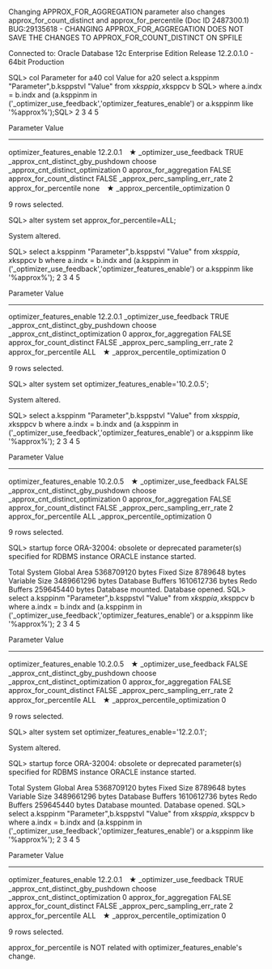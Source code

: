 


Changing APPROX_FOR_AGGREGATION parameter also changes approx_for_count_distinct and approx_for_percentile (Doc ID 2487300.1)	
BUG:29135618 - CHANGING APPROX_FOR_AGGREGATION DOES NOT SAVE THE CHANGES TO APPROX_FOR_COUNT_DISTINCT ON SPFILE


Connected to:
Oracle Database 12c Enterprise Edition Release 12.2.0.1.0 - 64bit Production

SQL> col Parameter for a40
col Value for a20
select a.ksppinm "Parameter",b.ksppstvl "Value"
from x$ksppi a, x$ksppcv b
SQL> where a.indx = b.indx
and (a.ksppinm in ('_optimizer_use_feedback','optimizer_features_enable')
or a.ksppinm like '%approx%');SQL> 2 3 4 5

Parameter Value
---------------------------------------- --------------------
optimizer_features_enable 12.2.0.1　★
_optimizer_use_feedback TRUE
_approx_cnt_distinct_gby_pushdown choose
_approx_cnt_distinct_optimization 0
approx_for_aggregation FALSE
approx_for_count_distinct FALSE
_approx_perc_sampling_err_rate 2
approx_for_percentile none　★
_approx_percentile_optimization 0

9 rows selected.

SQL> alter system set approx_for_percentile=ALL;

System altered.

SQL> select a.ksppinm "Parameter",b.ksppstvl "Value"
from x$ksppi a, x$ksppcv b
where a.indx = b.indx
and (a.ksppinm in ('_optimizer_use_feedback','optimizer_features_enable')
or a.ksppinm like '%approx%'); 2 3 4 5

Parameter Value
---------------------------------------- --------------------
optimizer_features_enable 12.2.0.1
_optimizer_use_feedback TRUE
_approx_cnt_distinct_gby_pushdown choose
_approx_cnt_distinct_optimization 0
approx_for_aggregation FALSE
approx_for_count_distinct FALSE
_approx_perc_sampling_err_rate 2
approx_for_percentile ALL　★
_approx_percentile_optimization 0

9 rows selected.

SQL> alter system set optimizer_features_enable='10.2.0.5';

System altered.

SQL> select a.ksppinm "Parameter",b.ksppstvl "Value"
from x$ksppi a, x$ksppcv b
where a.indx = b.indx
and (a.ksppinm in ('_optimizer_use_feedback','optimizer_features_enable')
or a.ksppinm like '%approx%'); 2 3 4 5

Parameter Value
---------------------------------------- --------------------
optimizer_features_enable 10.2.0.5　★
_optimizer_use_feedback FALSE
_approx_cnt_distinct_gby_pushdown choose
_approx_cnt_distinct_optimization 0
approx_for_aggregation FALSE
approx_for_count_distinct FALSE
_approx_perc_sampling_err_rate 2
approx_for_percentile ALL
_approx_percentile_optimization 0

9 rows selected.

SQL> startup force
ORA-32004: obsolete or deprecated parameter(s) specified for RDBMS instance
ORACLE instance started.

Total System Global Area 5368709120 bytes
Fixed Size 8789648 bytes
Variable Size 3489661296 bytes
Database Buffers 1610612736 bytes
Redo Buffers 259645440 bytes
Database mounted.
Database opened.
SQL> select a.ksppinm "Parameter",b.ksppstvl "Value"
from x$ksppi a, x$ksppcv b
where a.indx = b.indx
and (a.ksppinm in ('_optimizer_use_feedback','optimizer_features_enable')
or a.ksppinm like '%approx%'); 2 3 4 5

Parameter Value
---------------------------------------- --------------------
optimizer_features_enable 10.2.0.5　★
_optimizer_use_feedback FALSE
_approx_cnt_distinct_gby_pushdown choose
_approx_cnt_distinct_optimization 0
approx_for_aggregation FALSE
approx_for_count_distinct FALSE
_approx_perc_sampling_err_rate 2
approx_for_percentile ALL　★
_approx_percentile_optimization 0

9 rows selected.

SQL> alter system set optimizer_features_enable='12.2.0.1';

System altered.

SQL> startup force
ORA-32004: obsolete or deprecated parameter(s) specified for RDBMS instance
ORACLE instance started.

Total System Global Area 5368709120 bytes
Fixed Size 8789648 bytes
Variable Size 3489661296 bytes
Database Buffers 1610612736 bytes
Redo Buffers 259645440 bytes
Database mounted.
Database opened.
SQL> select a.ksppinm "Parameter",b.ksppstvl "Value"
from x$ksppi a, x$ksppcv b
where a.indx = b.indx
and (a.ksppinm in ('_optimizer_use_feedback','optimizer_features_enable')
or a.ksppinm like '%approx%'); 2 3 4 5

Parameter Value
---------------------------------------- --------------------
optimizer_features_enable 12.2.0.1　★
_optimizer_use_feedback TRUE
_approx_cnt_distinct_gby_pushdown choose
_approx_cnt_distinct_optimization 0
approx_for_aggregation FALSE
approx_for_count_distinct FALSE
_approx_perc_sampling_err_rate 2
approx_for_percentile ALL　★
_approx_percentile_optimization 0

9 rows selected.



approx_for_percentile is NOT related with  optimizer_features_enable's change.